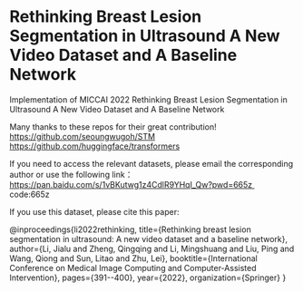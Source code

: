 # Rethinking Breast Lesion Segmentation in Ultrasound A New Video Dataset and A Baseline Network
Implementation of MICCAI 2022 Rethinking Breast Lesion Segmentation in Ultrasound A New Video Dataset and A Baseline Network

Many thanks to these repos for their great contribution!
https://github.com/seoungwugoh/STM
https://github.com/huggingface/transformers


If you need to access the relevant datasets, please email the corresponding author or use the following link：
https://pan.baidu.com/s/1vBKutwg1z4CdlR9YHqI_Qw?pwd=665z 
code:665z

If you use this dataset, please cite this paper:

@inproceedings{li2022rethinking,
  title={Rethinking breast lesion segmentation in ultrasound: A new video dataset and a baseline network},
  author={Li, Jialu and Zheng, Qingqing and Li, Mingshuang and Liu, Ping and Wang, Qiong and Sun, Litao and Zhu, Lei},
  booktitle={International Conference on Medical Image Computing and Computer-Assisted Intervention},
  pages={391--400},
  year={2022},
  organization={Springer}
}
